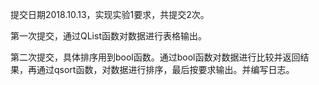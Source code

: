 提交日期2018.10.13，实现实验1要求，共提交2次。

第一次提交，通过QList函数对数据进行表格输出。

第二次提交，具体排序用到bool函数。通过bool函数对数据进行比较并返回结果，再通过qsort函数，对数据进行排序，最后按要求输出。并编写日志。
